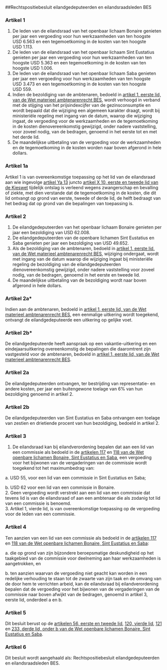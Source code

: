 <meta http-equiv='Content-Type' content='text/html; charset=utf-8' />

##Rechtspositiebesluit eilandgedeputeerden en eilandsraadsleden BES

### Artikel  1  

1.  De leden van de eilandsraad van het openbaar lichaam Bonaire genieten per jaar een vergoeding voor hun werkzaamheden van ten hoogste USD 6.563 en een tegemoetkoming in de kosten van ten hoogste USD 1.113.   
2.  De leden van de eilandsraad van het openbaar lichaam Sint Eustatius genieten per jaar een vergoeding voor hun werkzaamheden van ten hoogste USD 5.363 en een tegemoetkoming in de kosten van ten hoogste USD 1.006.   
3.  De leden van de eilandsraad van het openbaar lichaam Saba genieten per jaar een vergoeding voor hun werkzaamheden van ten hoogste USD 3.473 en een tegemoetkoming in de kosten van ten hoogste USD 559.   
4.  Indien de bezoldiging van de ambtenaren, bedoeld in [artikel 1, eerste lid, van de Wet materieel ambtenarenrecht BES](../../../../../../../wet-BES/ambtenarenwet/bes/BWBR0028215/README.md), wordt verhoogd in verband met de stijging van het prijsindexcijfer van de gezinsconsumptie en wordt bepaald dat die wijziging een algemeen karakter draagt, wordt bij ministeriële regeling met ingang van de datum, waarop die wijziging ingaat, de vergoeding voor de werkzaamheden en de tegemoetkoming in de kosten dienovereenkomstig gewijzigd, onder nadere vaststelling, voor zoveel nodig, van de bedragen, genoemd in het eerste tot en met het derde lid.   
5.  De maandelijkse uitbetaling van de vergoeding voor de werkzaamheden en de tegemoetkoming in de kosten worden naar boven afgerond in hele dollars.   

### Artikel  1a  

Artikel 1 is van overeenkomstige toepassing op het lid van de eilandsraad aan wie ingevolge [artikel Ya 13](../../../../../../../wet/kieswet/BWBR0004627/README.md) juncto [artikel X 10, eerste en tweede lid van de Kieswet](../../../../../../../wet/kieswet/BWBR0004627/README.md) tijdelijk ontslag is verleend wegens zwangerschap en bevalling of ziekte, met dien verstande dat de tegemoetkoming in de kosten, die dit lid ontvangt op grond van eerste, tweede of derde lid, de helft bedraagt van het bedrag dat op grond van die bepalingen van toepassing is.  

### Artikel  2  

1.  De eilandgedeputeerden van het openbaar lichaam Bonaire genieten per jaar een bezoldiging van USD 62.008.   
2.  De eilandgedeputeerden van de openbare lichamen Sint Eustatius en Saba genieten per jaar een bezoldiging van USD 49.652.   
3.  Als de bezoldiging van de ambtenaren, bedoeld in [artikel 1, eerste lid, van de Wet materieel ambtenarenrecht BES](../../../../../../../wet-BES/ambtenarenwet/bes/BWBR0028215/README.md), wijziging ondergaat, wordt met ingang van de datum waarop die wijziging ingaat bij ministeriële regeling de bezoldiging van de eilandgedeputeerden dienovereenkomstig gewijzigd, onder nadere vaststelling voor zoveel nodig, van de bedragen, genoemd in het eerste en tweede lid.   
4.  De maandelijkse uitbetaling van de bezoldiging wordt naar boven afgerond in hele dollars.   

### Artikel  2a*  

Indien aan de ambtenaren, bedoeld in [artikel 1, eerste lid, van de Wet materieel ambtenarenrecht BES](../../../../../../../wet-BES/ambtenarenwet/bes/BWBR0028215/README.md), een eenmalige uitkering wordt toegekend, ontvangt de eilandgedeputeerde een uitkering op gelijke voet.  

### Artikel  2b*  

De eilandgedeputeerde heeft aanspraak op een vakantie-uitkering en een eindejaarsuitkering overeenkomstig de bepalingen die daaromtrent zijn vastgesteld voor de ambtenaren, bedoeld in [artikel 1, eerste lid, van de Wet materieel ambtenarenrecht BES](../../../../../../../wet-BES/ambtenarenwet/bes/BWBR0028215/README.md).  

### Artikel  2a  

De eilandgedeputeerden ontvangen, ter bestrijding van representatie- en andere kosten, per jaar een buitengewone toelage van 6% van hun bezoldiging genoemd in artikel 2.  

### Artikel  2b  

De eilandgedeputeerden van Sint Eustatius en Saba ontvangen een toelage van zestien en drietiende procent van hun bezoldiging, bedoeld in artikel 2.  

### Artikel  3  

1.  De eilandsraad kan bij eilandverordening bepalen dat aan een lid van een commissie als bedoeld in de [artikelen 117](../../../../../../../wet-BES/wet/openbare/lichamen/bonaire/sint/eustatius/en/saba/BWBR0028142/README.md) en [118 van de Wet openbare lichamen Bonaire, Sint Eustatius en Saba](../../../../../../../wet-BES/wet/openbare/lichamen/bonaire/sint/eustatius/en/saba/BWBR0028142/README.md), een vergoeding voor het bijwonen van de vergaderingen van de commissie wordt toegekend tot het maximumbedrag van: 

a. USD 55, voor een lid van een commissie in Sint Eustatius en Saba;  

b. USD 62 voor een lid van een commissie in Bonaire.     
2.  Geen vergoeding wordt verstrekt aan een lid van een commissie dat tevens lid is van de eilandsraad of aan een ambtenaar die als zodanig tot lid van een commissie is benoemd.   
3.  Artikel 1, vierde lid, is van overeenkomstige toepassing op de vergoeding voor de leden van een commissie.   

### Artikel  4  

Ten aanzien van een lid van een commissie als bedoeld in de [artikelen 117](../../../../../../../wet-BES/wet/openbare/lichamen/bonaire/sint/eustatius/en/saba/BWBR0028142/README.md) en [118 van de Wet openbare lichamen Bonaire, Sint Eustatius en Saba](../../../../../../../wet-BES/wet/openbare/lichamen/bonaire/sint/eustatius/en/saba/BWBR0028142/README.md): 

a. die op grond van zijn bijzondere beroepsmatige deskundigheid op het taakgebied van de commissie voor deelneming aan haar werkzaamheden is aangetrokken, en  

b. ten aanzien waarvan de vergoeding niet geacht kan worden in een redelijke verhouding te staan tot de zwaarte van zijn taak en de omvang van de door hem te verrichten arbeid, kan de eilandsraad bij eilandverordening bepalen dat de vergoeding voor het bijwonen van de vergaderingen van de commissie naar boven afwijkt van de bedragen, genoemd in artikel 3, eerste lid, onderdeel a en b.    

### Artikel  5  

Dit besluit berust op de [artikelen 56, eerste en tweede lid](../../../../../../../wet-BES/wet/openbare/lichamen/bonaire/sint/eustatius/en/saba/BWBR0028142/README.md), [120, vierde lid](../../../../../../../wet-BES/wet/openbare/lichamen/bonaire/sint/eustatius/en/saba/BWBR0028142/README.md), [121](../../../../../../../wet-BES/wet/openbare/lichamen/bonaire/sint/eustatius/en/saba/BWBR0028142/README.md) en [233, derde lid, onder b van de Wet openbare lichamen Bonaire, Sint Eustatius en Saba](../../../../../../../wet-BES/wet/openbare/lichamen/bonaire/sint/eustatius/en/saba/BWBR0028142/README.md).  

### Artikel  6  

Dit besluit wordt aangehaald als: Rechtspositiebesluit eilandgedeputeerden en eilandsraadsleden BES.  
